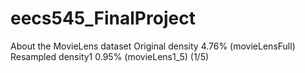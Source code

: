 # eecs545_FinalProject
About the MovieLens dataset
Original density 4.76% (movieLensFull)
Resampled density1 0.95% (movieLens1_5) (1/5)

